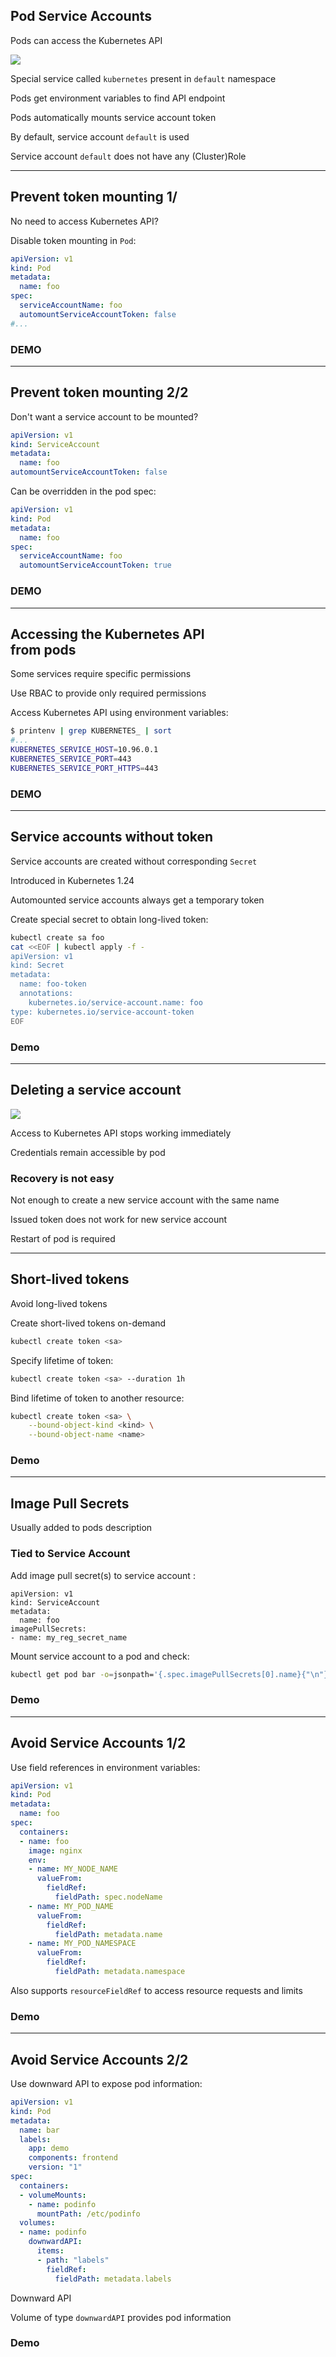 ## Pod Service Accounts

Pods can access the Kubernetes API

![](120_kubernetes/rbac/service_account.drawio.svg) <!-- .element: style="float: right; width: 15%" -->

Special service called `kubernetes` present in `default` namespace

Pods get environment variables to find API endpoint

Pods automatically mounts service account token

By default, service account `default` is used

Service account `default` does not have any (Cluster)Role

---

## Prevent token mounting 1/

No need to access Kubernetes API?

Disable token mounting in `Pod`:

```yaml [2,7]
apiVersion: v1
kind: Pod
metadata:
  name: foo
spec:
  serviceAccountName: foo
  automountServiceAccountToken: false
#...
```

### DEMO [<i class="fa fa-comment-code"></i>](https://github.com/nicholasdille/container-slides/blob/master/120_kubernetes/rbac/service_account.demo "service_account.demo")

---

## Prevent token mounting 2/2

Don't want a service account to be mounted?

```yaml [2,5]
apiVersion: v1
kind: ServiceAccount
metadata:
  name: foo
automountServiceAccountToken: false
```

Can be overridden in the pod spec:

```yaml [2,6]
apiVersion: v1
kind: Pod
metadata:
  name: foo
spec:
  serviceAccountName: foo
  automountServiceAccountToken: true
```

### DEMO [<i class="fa fa-comment-code"></i>](https://github.com/nicholasdille/container-slides/blob/master/120_kubernetes/rbac/service_account.demo "service_account.demo")

---

## Accessing the Kubernetes API<br/>from pods

Some services require specific permissions

Use RBAC to provide only required permissions

Access Kubernetes API using environment variables:

```bash
$ printenv | grep KUBERNETES_ | sort
#...
KUBERNETES_SERVICE_HOST=10.96.0.1
KUBERNETES_SERVICE_PORT=443
KUBERNETES_SERVICE_PORT_HTTPS=443
```

### DEMO [<i class="fa fa-comment-code"></i>](https://github.com/nicholasdille/container-slides/blob/master/120_kubernetes/rbac/service_account.demo "service_account.demo")

---

## Service accounts without token

Service accounts are created without corresponding `Secret` [](https://kubernetes.io/docs/concepts/configuration/secret/#service-account-token-secrets)

Introduced in Kubernetes 1.24

Automounted service accounts always get a temporary token

Create special secret to obtain long-lived token:

```bash [1-2,4,7-9]
kubectl create sa foo
cat <<EOF | kubectl apply -f -
apiVersion: v1
kind: Secret
metadata:
  name: foo-token
  annotations:
    kubernetes.io/service-account.name: foo
type: kubernetes.io/service-account-token
EOF
```

### Demo [<i class="fa fa-comment-code"></i>](https://github.com/nicholasdille/container-slides/blob/master/120_kubernetes/rbac/service_account.demo "service_account.demo")

---

## Deleting a service account

![](120_kubernetes/rbac/recovery.drawio.svg) <!-- .element: style="float: right; width: 15%;" -->

Access to Kubernetes API stops working immediately

Credentials remain accessible by pod

### Recovery is not easy

Not enough to create a new service account with the same name

Issued token does not work for new service account

Restart of pod is required

---

## Short-lived tokens

Avoid long-lived tokens

Create short-lived tokens on-demand [](https://kubernetes.io/docs/tasks/configure-pod-container/configure-service-account/#manually-create-an-api-token-for-a-serviceaccount)

```bash
kubectl create token <sa>
```

Specify lifetime of token:

```bash
kubectl create token <sa> --duration 1h
```

Bind lifetime of token to another resource:

```bash
kubectl create token <sa> \
    --bound-object-kind <kind> \
    --bound-object-name <name>
```

### Demo [<i class="fa fa-comment-code"></i>](https://github.com/nicholasdille/container-slides/blob/master/120_kubernetes/rbac/service_account.demo "service_account.demo")

---

## Image Pull Secrets

Usually added to pods description

### Tied to Service Account

Add image pull secret(s) to service account [](https://kubernetes.io/docs/tasks/configure-pod-container/configure-service-account/#add-imagepullsecrets-to-a-service-account):

```yaml[2,5-6]
apiVersion: v1
kind: ServiceAccount
metadata:
  name: foo
imagePullSecrets:
- name: my_reg_secret_name
```

Mount service account to a pod and check:

```bash
kubectl get pod bar -o=jsonpath='{.spec.imagePullSecrets[0].name}{"\n"}'
```

### Demo [<i class="fa fa-comment-code"></i>](https://github.com/nicholasdille/container-slides/blob/master/120_kubernetes/rbac/service_account.demo "service_account.demo")

---

## Avoid Service Accounts 1/2

Use field references in environment variables:

```yaml
apiVersion: v1
kind: Pod
metadata:
  name: foo
spec:
  containers:
  - name: foo
    image: nginx
    env:
    - name: MY_NODE_NAME
      valueFrom:
        fieldRef:
          fieldPath: spec.nodeName
    - name: MY_POD_NAME
      valueFrom:
        fieldRef:
          fieldPath: metadata.name
    - name: MY_POD_NAMESPACE
      valueFrom:
        fieldRef:
          fieldPath: metadata.namespace
```

<!-- .element: style="float: right; width: 24em;" -->

Also supports `resourceFieldRef` to access resource requests and limits

### Demo [<i class="fa fa-comment-code"></i>](https://github.com/nicholasdille/container-slides/blob/master/120_kubernetes/rbac/service_account.demo "service_account.demo")

---

## Avoid Service Accounts 2/2

Use downward API to expose pod information:

```yaml
apiVersion: v1
kind: Pod
metadata:
  name: bar
  labels:
    app: demo
    components: frontend
    version: "1"
spec:
  containers:
  - volumeMounts:
    - name: podinfo
      mountPath: /etc/podinfo
  volumes:
  - name: podinfo
    downwardAPI:
      items:
      - path: "labels"
        fieldRef:
          fieldPath: metadata.labels
```

<!-- .element: style="float: right; width: 25em;" -->

Downward API [](https://kubernetes.io/docs/tasks/inject-data-application/downward-api-volume-expose-pod-information/)

Volume of type `downwardAPI` provides pod information

### Demo [<i class="fa fa-comment-code"></i>](https://github.com/nicholasdille/container-slides/blob/master/120_kubernetes/rbac/service_account.demo "service_account.demo")
